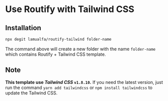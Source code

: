 # Use Routify with Tailwind CSS

## Installation

```bash
npx degit lamualfa/routify-tailwind folder-name
```

The command above will create a new folder with the name `folder-name` which contains Routify + Tailwind CSS template.

## Note

**This template use _Tailwind CSS_ `v1.8.10`.** If you need the latest version, just run the command `yarn add tailwindcss` or `npm install tailwindcss` to update the Tailwind CSS.
